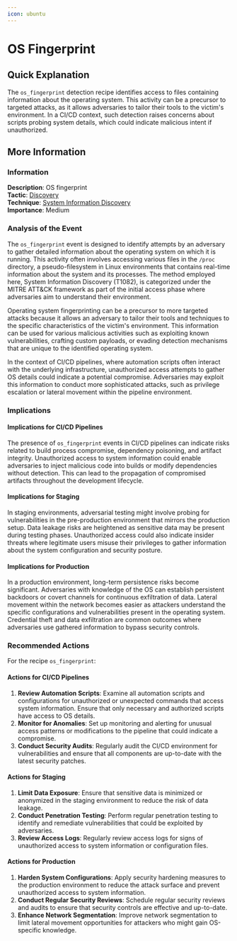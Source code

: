 ```yaml
---
icon: ubuntu
---
```


# OS Fingerprint

## Quick Explanation

The `os_fingerprint` detection recipe identifies access to files containing information about the operating system. This activity can be a precursor to targeted attacks, as it allows adversaries to tailor their tools to the victim's environment. In a CI/CD context, such detection raises concerns about scripts probing system details, which could indicate malicious intent if unauthorized.

## More Information

### Information

**Description**: OS fingerprint  
**Tactic**: [Discovery](../../mitre/tactics/TA0007.md)  
**Technique**: [System Information Discovery](../../mitre/techniques/T1082.md)  
**Importance**: Medium

### Analysis of the Event

The `os_fingerprint` event is designed to identify attempts by an adversary to gather detailed information about the operating system on which it is running. This activity often involves accessing various files in the `/proc` directory, a pseudo-filesystem in Linux environments that contains real-time information about the system and its processes. The method employed here, System Information Discovery (T1082), is categorized under the MITRE ATT\&CK framework as part of the initial access phase where adversaries aim to understand their environment.

Operating system fingerprinting can be a precursor to more targeted attacks because it allows an adversary to tailor their tools and techniques to the specific characteristics of the victim's environment. This information can be used for various malicious activities such as exploiting known vulnerabilities, crafting custom payloads, or evading detection mechanisms that are unique to the identified operating system.

In the context of CI/CD pipelines, where automation scripts often interact with the underlying infrastructure, unauthorized access attempts to gather OS details could indicate a potential compromise. Adversaries may exploit this information to conduct more sophisticated attacks, such as privilege escalation or lateral movement within the pipeline environment.

### Implications

#### Implications for CI/CD Pipelines

The presence of `os_fingerprint` events in CI/CD pipelines can indicate risks related to build process compromise, dependency poisoning, and artifact integrity. Unauthorized access to system information could enable adversaries to inject malicious code into builds or modify dependencies without detection. This can lead to the propagation of compromised artifacts throughout the development lifecycle.

#### Implications for Staging

In staging environments, adversarial testing might involve probing for vulnerabilities in the pre-production environment that mirrors the production setup. Data leakage risks are heightened as sensitive data may be present during testing phases. Unauthorized access could also indicate insider threats where legitimate users misuse their privileges to gather information about the system configuration and security posture.

#### Implications for Production

In a production environment, long-term persistence risks become significant. Adversaries with knowledge of the OS can establish persistent backdoors or covert channels for continuous exfiltration of data. Lateral movement within the network becomes easier as attackers understand the specific configurations and vulnerabilities present in the operating system. Credential theft and data exfiltration are common outcomes where adversaries use gathered information to bypass security controls.

### Recommended Actions

For the recipe `os_fingerprint`:

#### Actions for CI/CD Pipelines

1. **Review Automation Scripts**: Examine all automation scripts and configurations for unauthorized or unexpected commands that access system information. Ensure that only necessary and authorized scripts have access to OS details.
2. **Monitor for Anomalies**: Set up monitoring and alerting for unusual access patterns or modifications to the pipeline that could indicate a compromise.
3. **Conduct Security Audits**: Regularly audit the CI/CD environment for vulnerabilities and ensure that all components are up-to-date with the latest security patches.

#### Actions for Staging

1. **Limit Data Exposure**: Ensure that sensitive data is minimized or anonymized in the staging environment to reduce the risk of data leakage.
2. **Conduct Penetration Testing**: Perform regular penetration testing to identify and remediate vulnerabilities that could be exploited by adversaries.
3. **Review Access Logs**: Regularly review access logs for signs of unauthorized access to system information or configuration files.

#### Actions for Production

1. **Harden System Configurations**: Apply security hardening measures to the production environment to reduce the attack surface and prevent unauthorized access to system information.
2. **Conduct Regular Security Reviews**: Schedule regular security reviews and audits to ensure that security controls are effective and up-to-date.
3. **Enhance Network Segmentation**: Improve network segmentation to limit lateral movement opportunities for attackers who might gain OS-specific knowledge.

